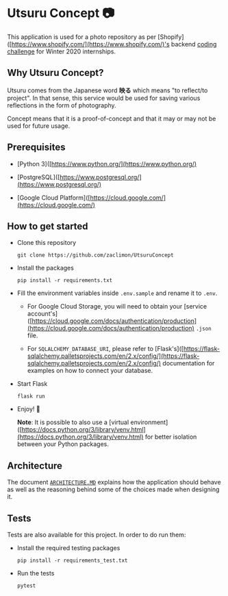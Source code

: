 # Utsuru Concept 📷

This application is used for a photo repository as per [Shopify]([https://www.shopify.com/](https://www.shopify.com/)'s backend [coding challenge]([https://docs.google.com/document/d/1ZKRywXQLZWOqVOHC4JkF3LqdpO3Llpfk_CkZPR8bjak/edit](https://docs.google.com/document/d/1ZKRywXQLZWOqVOHC4JkF3LqdpO3Llpfk_CkZPR8bjak/edit)) for Winter 2020 internships.

## Why Utsuru Concept?

Utsuru comes from the Japanese word **映る** which means "to reflect/to project". In that sense, this service would be used for saving various reflections in the form of photography. 

Concept means that it is a proof-of-concept and that it may or may not be used for future usage.

## Prerequisites

- [Python 3]([https://www.python.org/](https://www.python.org/)

- [PostgreSQL]([https://www.postgresql.org/](https://www.postgresql.org/)

- [Google Cloud Platform]([https://cloud.google.com/](https://cloud.google.com/)

## How to get started

- Clone this repository
  
  `git clone https://github.com/zaclimon/UtsuruConcept`

- Install the packages
  
  `pip install -r requirements.txt`

- Fill the environment variables inside `.env.sample` and rename it to `.env`.
  
  - For Google Cloud Storage, you will need to obtain your [service account's]([https://cloud.google.com/docs/authentication/production](https://cloud.google.com/docs/authentication/production) `.json` file.
  
  - For `SQLALCHEMY_DATABASE_URI`, please refer to [Flask's]([https://flask-sqlalchemy.palletsprojects.com/en/2.x/config/](https://flask-sqlalchemy.palletsprojects.com/en/2.x/config/) documentation for examples on how to connect your database.

- Start Flask
  
  `flask run`

- Enjoy! 🎉
  
  **Note**: It is possible to also use a [virtual environment]([https://docs.python.org/3/library/venv.html](https://docs.python.org/3/library/venv.html) for better isolation between your Python packages.

## Architecture

The document [`ARCHITECTURE.MD`](./ARCHITECTURE.MD) explains how the application should behave as well as the reasoning behind some of the choices made when designing it.

## Tests

Tests are also available for this project. In order to do run them:

- Install the required testing packages
  
  `pip install -r requirements_test.txt`

- Run the tests
  
  `pytest`
